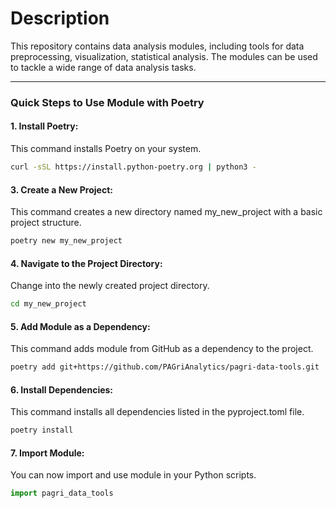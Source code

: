# Description  
This repository contains data analysis modules, including tools for data preprocessing, visualization, statistical analysis. The modules can be used to tackle a wide range of data analysis tasks.

***

### Quick Steps to Use Module with Poetry
#### 1. Install Poetry:  
This command installs Poetry on your system.
```bash
curl -sSL https://install.python-poetry.org | python3 -
```

#### 3. Create a New Project:  
This command creates a new directory named my_new_project with a basic project structure.
```bash
poetry new my_new_project
```

#### 4. Navigate to the Project Directory:  
Change into the newly created project directory.
```bash
cd my_new_project
```

#### 5. Add Module as a Dependency:  
This command adds module from GitHub as a dependency to the project.
```bash
poetry add git+https://github.com/PAGriAnalytics/pagri-data-tools.git
```

#### 6. Install Dependencies:  
This command installs all dependencies listed in the pyproject.toml file.
```bash
poetry install
```
#### 7. Import Module:  
You can now import and use module in your Python scripts.
```python
import pagri_data_tools
```





